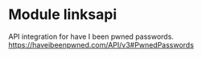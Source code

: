 # Module linksapi

API integration for have I been pwned passwords.
https://haveibeenpwned.com/API/v3#PwnedPasswords
